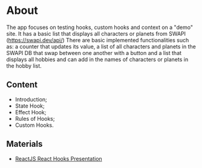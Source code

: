# About
The app focuses on testing hooks, custom hooks and context on a "demo" site. It has a basic list that displays all characters or planets from SWAPI (https://swapi.dev/api/)
There are basic implemented functionalities such as: a counter that updates its value, a list of all characters and planets in the SWAPI DB that swap between one another with a button and a list that displays all hobbies and can add in the names of characters or planets in the hobby list.

## Content
- Introduction;
- State Hook;
- Effect Hook;
- Rules of Hooks;
- Custom Hooks.

## Materials
- [ReactJS React Hooks Presentation](https://github.com/TheStormWeaver/Front-End/files/7611541/06.React-JS-React-Hooks.pptx) 
